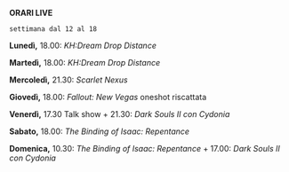 <b>ORARI LIVE</b>
 
<code>settimana dal 12 al 18</code>
 
<b>Lunedì,</b> 18.00: <i>KH:Dream Drop Distance</i>

<b>Martedì,</b> 18.00: <i>KH:Dream Drop Distance</i> 

<b>Mercoledì,</b> 21.30: <i>Scarlet Nexus</i>

<b>Giovedì,</b> 18.00: <i>Fallout: New Vegas</i> oneshot riscattata

<b>Venerdì,</b> 17.30 Talk show + 21.30: <i>Dark Souls II con Cydonia</i>

<b>Sabato,</b> 18.00: <i>The Binding of Isaac: Repentance</i>

<b>Domenica,</b> 10.30: <i>The Binding of Isaac: Repentance</i> + 17.00: <i>Dark Souls II con Cydonia</i>
 
